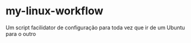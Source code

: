 # my-linux-workflow

Um script facilidator de configuração para toda vez que ir de um Ubuntu para o outro
